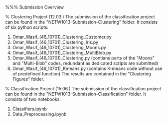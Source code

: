%%% Submission Overview

% Clustering Project (12.03.)
The submission of the classification project can be found in the "NETW1013-Submission-Clustering" folder.
It consists of six python scripts:
1. Omar_Wasif_(46_10701)_Clustering_Customer.py
2. Omar_Wasif_(46_10701)_Clustering_Iris.py
3. Omar_Wasif_(46_10701)_Clustering_Moons.py
4. Omar_Wasif_(46_10701)_Clustering_MultiBlob.py
5. Omar_Wasif_(46_10701)_Clustering.py (contians parts of the "Moons" and "Multi-Blob" codes, redundant as dedicated scripts are submitted)
6. Omar_Wasif_(46_10701)_Kmeans.py  (contains K-means code without use of predefined function)
The results are contained in the "Clustering Figures" folder.

% Classification Project (15.06.)
The submission of the classification project can be found in the "NETW1013-Submission-Classification" folder.
It consists of two notebooks:
1. Classifiers.ipynb
2. Data_Preprocessing.ipynb
